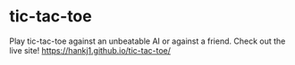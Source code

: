 # tic-tac-toe
Play tic-tac-toe against an unbeatable AI or against a friend.
Check out the live site! https://hankj1.github.io/tic-tac-toe/
